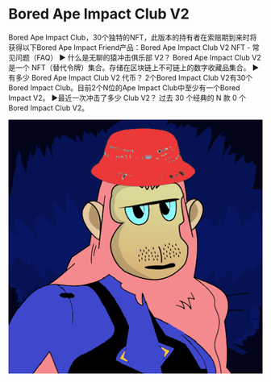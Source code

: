 # Bored Ape Impact Club V2

Bored Ape Impact Club，30个独特的NFT，此版本的持有者在索赔期到来时将获得以下Bored Ape Impact Friend产品：Bored Ape Impact Club V2 NFT - 常见问题（FAQ）
▶ 什么是无聊的猿冲击俱乐部 V2？
Bored Ape Impact Club V2 是一个 NFT（替代令牌）集合。存储在区块链上不可链上的数字收藏品集合。
▶ 有多少 Bored Ape Impact Club V2 代币？
2个Bored Impact Club V2有30个Bored Impact Club。目前2个N位的Ape Impact Club中至少有一个Bored Impact V2。
▶最近一次冲击了多少 Club V2？
过去 30 个经典的 N 款 0 个 Bored Impact Club V2。

![nft](unnamed.png)
